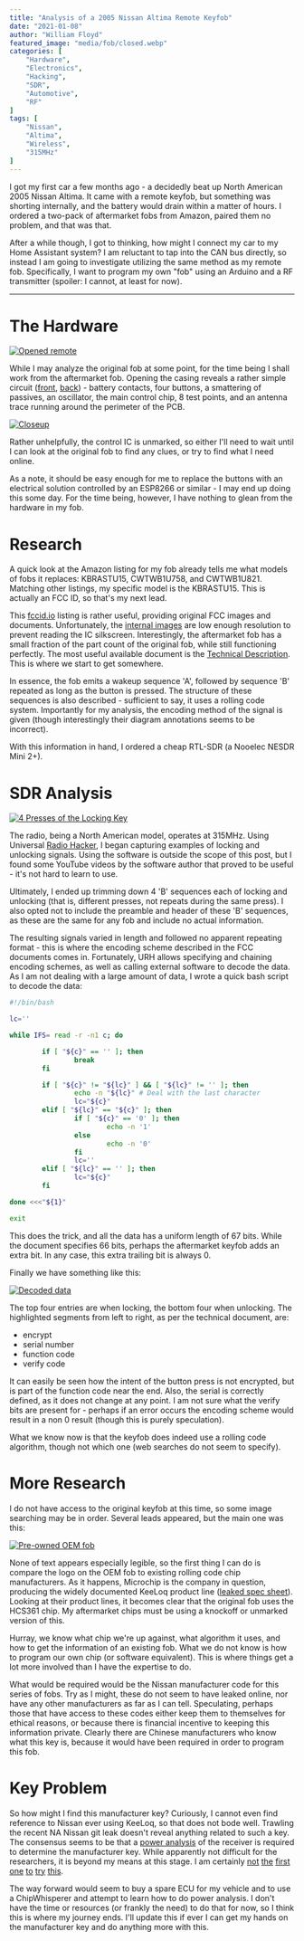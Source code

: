 ```yaml
---
title: "Analysis of a 2005 Nissan Altima Remote Keyfob"
date: "2021-01-08"
author: "William Floyd"
featured_image: "media/fob/closed.webp"
categories: [
    "Hardware",
    "Electronics",
    "Hacking",
    "SDR",
    "Automotive",
    "RF"
]
tags: [
    "Nissan",
    "Altima",
    "Wireless",
    "315MHz"
]
---
```


I got my first car a few months ago - a decidedly beat up North American 2005 Nissan Altima.
It came with a remote keyfob, but something was shorting internally, and the battery would drain within a matter of hours.
I ordered a two-pack of aftermarket fobs from Amazon, paired them no problem, and that was that.

After a while though, I got to thinking, how might I connect my car to my Home Assistant system?
I am reluctant to tap into the CAN bus directly, so instead I am going to investigate utilizing the same method as my remote fob. Specifically, I want to program my own "fob" using an Arduino and a RF transmitter (spoiler: I cannot, at least for now).

***

# The Hardware

[![Opened remote](media/fob/opened.webp)](media/src/fob/opened.jpg)

While I may analyze the original fob at some point, for the time being I shall work from the aftermarket fob.
Opening the casing reveals a rather simple circuit ([front](media/fob/pcb_front.webp), [back](media/fob/pcb_back.webp)) - battery contacts, four buttons, a smattering of passives, an oscillator, the main control chip, 8 test points, and an antenna trace running around the perimeter of the PCB.

[![Closeup](media/fob/closeup.webp)](media/src/fob/closeup.jpg)

Rather unhelpfully, the control IC is unmarked, so either I'll need to wait until I can look at the original fob to find any clues, or try to find what I need online.

As a note, it should be easy enough for me to replace the buttons with an electrical solution controlled by an ESP8266 or similar - I may end up doing this some day.
For the time being, however, I have nothing to glean from the hardware in my fob.

# Research

A quick look at the Amazon listing for my fob already tells me what models of fobs it replaces: KBRASTU15, CWTWB1U758, and CWTWB1U821.
Matching other listings, my specific model is the KBRASTU15.
This is actually an FCC ID, so that's my next lead.

This [fccid.io](https://fccid.io/KBRASTU15) listing is rather useful, providing original FCC images and documents.
Unfortunately, the [internal images](https://fccid.io/KBRASTU15/Internal-Photos/Internal-Photos-140601.pdf) are low enough resolution to prevent reading the IC silkscreen.
Interestingly, the aftermarket fob has a small fraction of the part count of the original fob, while still functioning perfectly.
The most useful available document is the [Technical Description](https://fccid.io/KBRASTU15/Operational-Description/Technical-Description-139545.pdf).
This is where we start to get somewhere.

In essence, the fob emits a wakeup sequence 'A', followed by sequence 'B' repeated as long as the button is pressed.
The structure of these sequences is also described - sufficient to say, it uses a rolling code system.
Importantly for my analysis, the encoding method of the signal is given (though interestingly their diagram annotations seems to be incorrect).

With this information in hand, I ordered a cheap RTL-SDR (a Nooelec NESDR Mini 2+).

# SDR Analysis

[![4 Presses of the Locking Key](media/4_locks.webp)](media/4_locks.webp)

The radio, being a North American model, operates at 315MHz.
Using Universal [Radio Hacker](https://github.com/jopohl/urh), I began capturing examples of locking and unlocking signals.
Using the software is outside the scope of this post, but I found some YouTube videos by the software author that proved to be useful - it's not hard to learn to use.

Ultimately, I ended up trimming down 4 'B' sequences each of locking and unlocking (that is, different presses, not repeats during the same press).
I also opted not to include the preamble and header of these 'B' sequences, as these are the same for any fob and include no actual information.

The resulting signals varied in length and followed no apparent repeating format - this is where the encoding scheme described in the FCC documents comes in.
Fortunately, URH allows specifying and chaining encoding schemes, as well as calling external software to decode the data.
As I am not dealing with a large amount of data, I wrote a quick bash script to decode the data:

```bash
#!/bin/bash

lc=''

while IFS= read -r -n1 c; do

        if [ "${c}" == '' ]; then
                break
        fi

        if [ "${c}" != "${lc}" ] && [ "${lc}" != '' ]; then
                echo -n "${lc}" # Deal with the last character
                lc="${c}"
        elif [ "${lc}" == "${c}" ]; then
                if [ "${c}" == '0' ]; then
                        echo -n '1'
                else
                        echo -n '0'
                fi
                lc=''
        elif [ "${lc}" == '' ]; then
                lc="${c}"
        fi

done <<<"${1}"

exit

```

This does the trick, and all the data has a uniform length of 67 bits.
While the document specifies 66 bits, perhaps the aftermarket keyfob adds an extra bit.
In any case, this extra trailing bit is always 0.

Finally we have something like this:

[![Decoded data](media/decoded.webp)](media/decoded.webp)

The top four entries are when locking, the bottom four when unlocking.
The highlighted segments from left to right, as per the technical document, are:
* encrypt
* serial number
* function code
* verify code

It can easily be seen how the intent of the button press is not encrypted, but is part of the function code near the end.
Also, the serial is correctly defined, as it does not change at any point.
I am not sure what the verify bits are present for - perhaps if an error occurs the encoding scheme would result in a non 0 result (though this is purely speculation).

What we know now is that the keyfob does indeed use a rolling code algorithm, though not which one (web searches do not seem to specify).

# More Research

I do not have access to the original keyfob at this time, so some image searching may be in order.
Several leads appeared, but the main one was this:
<!-- [![Different model fob with same compatibility](media/research/alt_1.webp)](media/src/research/alt_1.jpg) -->
[![Pre-owned OEM fob](media/research/alt_2.webp)](media/src/research/alt_2.jpg)
<!-- [![Similar model to mine](media/research/alt_3.webp)](media/src/research/alt_3.jpg) -->

None of text appears especially legible, so the first thing I can do is compare the logo on the OEM fob to existing rolling code chip manufacturers.
As it happens, Microchip is the company in question, producing the widely documented KeeLoq product line ([leaked spec sheet](http://keeloq.narod.ru/decryption.pdf)).
Looking at their product lines, it becomes clear that the original fob uses the HCS361 chip.
My aftermarket chips must be using a knockoff or unmarked version of this.

Hurray, we know what chip we're up against, what algorithm it uses, and how to get the information of an existing fob.
What we do not know is how to program our own chip (or software equivalent).
This is where things get a lot more involved than I have the expertise to do.

What would be required would be the Nissan manufacturer code for this series of fobs.
Try as I might, these do not seem to have leaked online, nor have any other manufacturers as far as I can tell.
Speculating, perhaps those that have access to these codes either keep them to themselves for ethical reasons, or because there is financial incentive to keeping this information private.
Clearly there are Chinese manufacturers who know what this key is, because it would have been required in order to program this fob.

# Key Problem

So how might I find this manufacturer key?
Curiously, I cannot even find reference to Nissan ever using KeeLoq, so that does not bode well.
Trawling the recent NA Nissan git leak doesn't reveal anything related to such a key.
The consensus seems to be that a [power analysis](https://sci-hub.scihubtw.tw/https://link.springer.com/chapter/10.1007/978-3-642-02384-2_25) of the receiver is required to determine the manufacturer key.
While apparently not difficult for the researchers, it is beyond my means at this stage.
I am certainly [not](https://crypto.stackexchange.com/questions/61297/getting-a-keeloq-manufacturer-key) [the](https://reverseengineering.stackexchange.com/questions/11988/question-about-keeloq-a-car-remote-control-standard) [first](https://www.eevblog.com/forum/microcontrollers/microchip-keeloq-classic-new-firmware-for-garage-door-receiver-new-fobs/) [one](https://forum.newae.com/t/finding-the-samples-with-leaking-bits/1919) [to](https://advancedpersistentjest.com/2020/06/13/side-channel-analysis-of-keeloq/) [try](https://github.com/marc-invalid/chipwhisperer-marc/blob/master/doc/marc/keeloq/examples_hcs301/examples_hcs301.md) [this](https://lerner98.medium.com/car-key-hacking-not-really-b60873cd18a).

The way forward would seem to buy a spare ECU for my vehicle and to use a ChipWhisperer and attempt to learn how to do power analysis.
I don't have the time or resources (or frankly the need) to do that for now, so I think this is where my journey ends.
I'll update this if ever I can get my hands on the manufacturer key and do anything more with this.